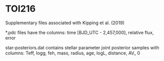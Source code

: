 # TOI216

Supplementary files associated with Kipping et al. (2019)

*.pdc files have the columns:
time [BJD_UTC - 2,457,000], relative flux, error

star-posteriors.dat contains stellar parameter joint posterior samples with columns:
Teff, logg, feh, mass, radius, age, logL, distance, AV_ 0
